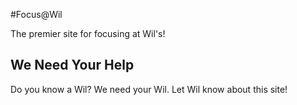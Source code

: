 #Focus@Wil

The premier site for focusing at Wil's!

## We Need Your Help

Do you know a Wil? We need your Wil.  Let Wil know about this site!


